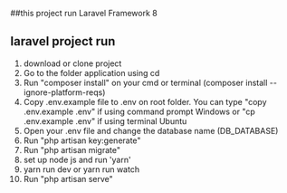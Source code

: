 ##this project run Laravel Framework 8
## laravel project run
1. download or clone project
2. Go to the folder application using cd
3. Run "composer install" on your cmd or terminal (composer install --ignore-platform-reqs)
4. Copy .env.example file to .env on root folder. 
    You can type "copy .env.example .env" if using command prompt Windows 
     or "cp .env.example .env" if using terminal Ubuntu
5. Open your .env file and change the database name (DB_DATABASE)
6. Run "php artisan key:generate"
7. Run "php artisan migrate"
8. set up node js and run 'yarn'
9. yarn run dev or yarn run watch
10. Run "php artisan serve"
